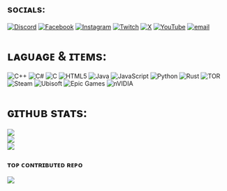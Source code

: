 
## sᴏᴄɪᴀʟs:
[![Discord](https://img.shields.io/badge/Discord-%237289DA.svg?logo=discord&logoColor=white)](https://discord.gg/1) [![Facebook](https://img.shields.io/badge/Facebook-%231877F2.svg?logo=Facebook&logoColor=white)](https://facebook.com/1) [![Instagram](https://img.shields.io/badge/Instagram-%23E4405F.svg?logo=Instagram&logoColor=white)](https://instagram.com/1) [![Twitch](https://img.shields.io/badge/Twitch-%239146FF.svg?logo=Twitch&logoColor=white)](https://twitch.tv/1) [![X](https://img.shields.io/badge/X-black.svg?logo=X&logoColor=white)](https://x.com/1) [![YouTube](https://img.shields.io/badge/YouTube-%23FF0000.svg?logo=YouTube&logoColor=white)](https://youtube.com/@1) [![email](https://img.shields.io/badge/Email-D14836?logo=gmail&logoColor=white)](mailto:1) 

#  ʟᴀɢᴜᴀɢᴇ & ɪᴛᴇᴍs:
![C++](https://img.shields.io/badge/c++-%2300599C.svg?style=for-the-badge&logo=c%2B%2B&logoColor=white) ![C#](https://img.shields.io/badge/c%23-%23239120.svg?style=for-the-badge&logo=csharp&logoColor=white) ![C](https://img.shields.io/badge/c-%2300599C.svg?style=for-the-badge&logo=c&logoColor=white) ![HTML5](https://img.shields.io/badge/html5-%23E34F26.svg?style=for-the-badge&logo=html5&logoColor=white) ![Java](https://img.shields.io/badge/java-%23ED8B00.svg?style=for-the-badge&logo=openjdk&logoColor=white) ![JavaScript](https://img.shields.io/badge/javascript-%23323330.svg?style=for-the-badge&logo=javascript&logoColor=%23F7DF1E) ![Python](https://img.shields.io/badge/python-3670A0?style=for-the-badge&logo=python&logoColor=ffdd54) ![Rust](https://img.shields.io/badge/rust-%23000000.svg?style=for-the-badge&logo=rust&logoColor=white) ![TOR](https://img.shields.io/badge/tor-%237E4798.svg?style=for-the-badge&logo=tor-project&logoColor=white) ![Steam](https://img.shields.io/badge/steam-%23000000.svg?style=for-the-badge&logo=steam&logoColor=white) ![Ubisoft](https://img.shields.io/badge/Ubisoft-%23F5F5F5.svg?style=for-the-badge&logo=Ubisoft&logoColor=black) ![Epic Games](https://img.shields.io/badge/epicgames-%23313131.svg?style=for-the-badge&logo=epicgames&logoColor=white) ![nVIDIA](https://img.shields.io/badge/nVIDIA-%2376B900.svg?style=for-the-badge&logo=nVIDIA&logoColor=white)
#  ɢɪᴛʜᴜʙ sᴛᴀᴛs:
![](https://github-readme-stats.vercel.app/api?username=creck555&theme=shadow_red&hide_border=false&include_all_commits=true&count_private=false)<br/>
![](https://nirzak-streak-stats.vercel.app/?user=creck555&theme=shadow_red&hide_border=false)<br/>
![](https://github-readme-stats.vercel.app/api/top-langs/?username=creck555&theme=shadow_red&hide_border=false&include_all_commits=true&count_private=false&layout=compact)

###  ᴛᴏᴘ ᴄᴏɴᴛʀɪʙᴜᴛᴇᴅ ʀᴇᴘᴏ
![](https://github-contributor-stats.vercel.app/api?username=creck555&limit=5&theme=dark&combine_all_yearly_contributions=true)

<!-- Proudly created with GPRM ( https://gprm.itsvg.in ) -->
